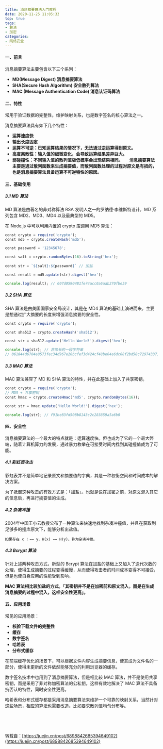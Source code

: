 ```yaml
---
title: 消息摘要算法入门教程
date: 2020-11-25 11:05:33
top: true
tags:
- 算法
- 加密
categories:
- 网络安全
---
```

#### 一、前言

消息摘要算法主要包含以下三个系列：
<!--more-->
- **MD(Message Digest) 消息摘要算法**
- **SHA(Secure Hash Algorithm) 安全散列算法**
- **MAC (Message Authentication Code) 消息认证码算法**

#### 二、特性

常用于验证数据的完整性，维护映射关系，也是数字签名的核心算法之一。

消息摘要算法具有如下几个特性：

- **运算速度快**
- **输出长度固定**
- **运算不可逆：已知运算结果的情况下，无法通过逆运算得到原文。**
- **高度离散性：输入值的细微变化，会导致运算结果差异巨大。**
- **弱碰撞性：不同输入值的散列值极低概率会出现结果相同。**
 
**消息摘要算法主要是通过散列函数来生成摘要值，而散列函数处理的过程对原文是有损的，也是消息摘要算法具备运算不可逆特性的原因。**

#### 三、基础使用

##### 3.1 MD 算法
MD 算法是由著名的非对称算法 RSA 发明人之一的罗纳德·李维斯特设计，MD 系列包含 MD2、MD3、MD4 以及最典型的 MD5。

在 Node.js 中可以利用内置的 crypto 库调用 MD5 算法：

```js
const crypto = require('crypto');  
const md5 = crypto.createHash('md5');  

const password = '12345678';

const salt = crypto.randomBytes(16).toString('hex'); 
 
const str = `${salt}:${password}` // 加盐

const result = md5.update(str).digest('hex');  

console.log(result); // 607d0590481fe74acc0a6aab270fbe59
```

##### 3.2 SHA 算法

SHA 算法是由美国国家安全局设计，其是在 MD4 算法的基础上演进而来，主要是想通过扩大摘要的长度来增强消息摘要的安全性。

```js
const crypto = require('crypto');  

const sha512 = crypto.createHash('sha512');  

const str = sha512.update('Hello World!').digest('hex');  

console.log(str); // 非常长的一段字符串  
// 861844d6704e8573fec34d967e20bcfef3d424cf48be04e6dc08f2bd58c729743371015ead891cc3cf1c9d34b49264b510751b1ff9e537937bc46b5d6ff4ecc8
```

##### 3.3 MAC 算法

MAC 算法兼容了 MD 和 SHA 算法的特性，并在此基础上加入了共享密钥。

```js
const crypto = require('crypto');  
// MD5 + 共享密钥  
const hmac = crypto.createHmac('md5', crypto.randomBytes(16));  

const str = hmac.update('Hello World!').digest('hex');  

console.log(str); // f91be83fd508b8143c2c283859a5a6b0
```

#### 四、安全性

消息摘要算法的一个最大的特点就是：运算速度快。但也成为了它的一个最大弊端，随着计算机算力的发展，通过暴力枚举在可接受时间内找到其碰撞值成为了可能。

##### 4.1 彩虹表攻击

彩虹表并不是简单地记录原文和摘要值的字典，其是一种权衡空间和时间成本的解决方案。

为了抵御这种攻击的有效方式是：「加盐」。也就是说在加密之前，对原文混入其它的信息后，再进行摘要值的生成。

##### 4.2 杂凑冲撞

2004年中国王小云教授公布了一种算法来快速地找到杂凑冲撞值，并且在获取到足够多的撞库原文下，能够分析出盐值。

```
如果存在 x ！== y，H(x) == H(y)，称为杂凑冲撞。
```

##### 4.3 Bcrypt 算法

针对上述两种攻击方式，新型的 Bcrypt 算法在加盐的基础上又加入了迭代次数的处理，使得生成摘要的过程变得缓慢，从而使得攻击者的时间成本变得不可接受，但是也使自身应用的性能受到影响。

**MAC 算法相比较加盐的方式，「其密钥并不是在加密前和原文混入，而是在生成消息摘要的过程中混入，这样安全性更高」。**

#### 五、应用场景

常见的应用场景：

- **校验下载文件的完整性**
- **缓存**
- **数字签名**
- **哈希表**
- **分布式缓存**

在前端缓存优化的场景下，可以根据文件内容生成摘要信息，使其成为文件名的一部分，使得未更新的文件依然能够充分的利用浏览器的缓存。

数字签名技术中也用到了消息摘要算法，但是相比较 MAC 算法，并不是使用共享密钥，而是采用了非对称加密算法的公私钥，这样有效地解决了 MAC 算法不具备抗否认的特性，同时安全性更高。

哈希表和分布式缓存都是采用消息摘要算法来维护一个可靠的映射关系，当然针对这些场景，相应的算法也需要改造，比如要求散列值均匀分布等。









<br/>
<br/>
<br/>

转载自：[https://juejin.cn/post/6898842685394649102](https://juejin.cn/post/6898842685394649102)
